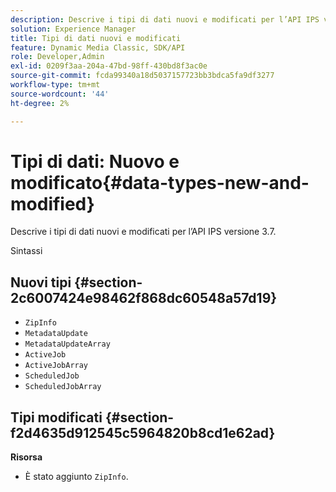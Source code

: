 ```yaml
---
description: Descrive i tipi di dati nuovi e modificati per l’API IPS versione 3.7.
solution: Experience Manager
title: Tipi di dati nuovi e modificati
feature: Dynamic Media Classic, SDK/API
role: Developer,Admin
exl-id: 0209f3aa-204a-47bd-98ff-430bd8f3ac0e
source-git-commit: fcda99340a18d5037157723bb3bdca5fa9df3277
workflow-type: tm+mt
source-wordcount: '44'
ht-degree: 2%

---
```


# Tipi di dati: Nuovo e modificato{#data-types-new-and-modified}

Descrive i tipi di dati nuovi e modificati per l’API IPS versione 3.7.

Sintassi

## Nuovi tipi {#section-2c6007424e98462f868dc60548a57d19}

* `ZipInfo`
* `MetadataUpdate`
* `MetadataUpdateArray`
* `ActiveJob`
* `ActiveJobArray`
* `ScheduledJob`
* `ScheduledJobArray`

## Tipi modificati {#section-f2d4635d912545c5964820b8cd1e62ad}

**Risorsa**

* È stato aggiunto `ZipInfo`.
